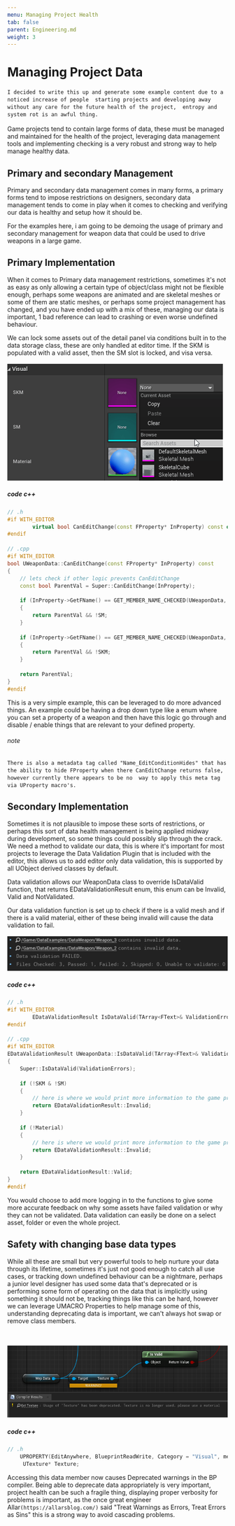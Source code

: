 ```yaml
---
menu: Managing Project Health
tab: false
parent: Engineering.md
weight: 3
---
```

# Managing Project Data
``I decided to write this up and generate some example content due to a noticed increase of people 
starting projects and developing away without any care for the future health of the project, 
entropy and system rot is an awful thing.``
<br/><br/>
Game projects tend to contain large forms of data, these must be managed and maintained for
the health of the project, leveraging data management tools and implementing checking is a very
robust and strong way to help manage healthy data.

## Primary and secondary Management

Primary and secondary data management comes in many forms, a primary forms tend to impose restrictions
on designers, secondary data management tends to come in play when it comes to checking and verifying
our data is healthy and setup how it should be.

For the examples here, i am going to be demoing the usage of primary and secondary management  for weapon 
data that could be used to drive weapons in a large game.

## Primary Implementation
When it comes to Primary data management restrictions, sometimes it's not as easy as only allowing a certain
type of object/class might not be flexible enough, perhaps some weapons are animated and are skeletal meshes 
or some of them are static meshes, or perhaps some project management has changed, and you have ended up with a 
mix of these, managing our data is important, 1 bad reference can lead to crashing or even worse undefined behaviour.

We can lock some assets out of the detail panel via conditions built in to the data storage class, these are only 
handled at editor time. If the SKM is populated with a valid asset, then the SM slot is locked, and visa versa.
<br/><br/>
![DetailsDisableOther](Media/DetailsDisableOther.gif?raw=true "DetailsDisableOther")

##### code c++
```cpp
// .h
#if WITH_EDITOR
        virtual bool CanEditChange(const FProperty* InProperty) const override;
#endif

// .cpp
#if WITH_EDITOR
bool UWeaponData::CanEditChange(const FProperty* InProperty) const
{
    // lets check if other logic prevents CanEditChange
    const bool ParentVal = Super::CanEditChange(InProperty);

    if (InProperty->GetFName() == GET_MEMBER_NAME_CHECKED(UWeaponData, SKM))
    {
        return ParentVal && !SM;
    }

    if (InProperty->GetFName() == GET_MEMBER_NAME_CHECKED(UWeaponData, SM))
    {
        return ParentVal && !SKM;
    }

    return ParentVal;
}
#endif
```
This is a very simple example, this can be leveraged to do more advanced things.
An example could be having a drop down type like a enum where you can set a property of a 
weapon and then have this logic go through and disable / enable things that are relevant to 
your defined property.
###### note
`There is also a metadata tag called "Name_EditConditionHides" that has the ability to hide
FProperty when there CanEditChange returns false, however currently there appears to be no 
way to apply this meta tag via UProperty macro's.`

## Secondary Implementation

Sometimes it is not plausible to impose these sorts of restrictions, or perhaps this sort of data 
health management is being applied midway during development, so some things could possibly slip 
through the crack. We need a method to validate our data, this is where it's important for most projects
to leverage the Data Validation Plugin that is included with the editor, this allows us to add editor
only data validation, this is supported by all UObject derived classes by default.

Data validation allows our WeaponData class to override IsDataValid function, that returns 
EDataValidationResult enum, this enum can be Invalid, Valid and NotValidated.

Our data validation function is set up to check if there is a valid mesh and if there is a valid material,
either of these being invalid will cause the data validation to fail.
<br/><br/>
![DVOutputFail](Media/DVOutputFail.png?raw=true "DVOutputFail")

##### code c++
```cpp
// .h
#if WITH_EDITOR
		EDataValidationResult IsDataValid(TArray<FText>& ValidationErrors) override;
#endif

// .cpp
#if WITH_EDITOR
EDataValidationResult UWeaponData::IsDataValid(TArray<FText>& ValidationErrors)
{
    Super::IsDataValid(ValidationErrors);
  
    if (!SKM & !SM)
    {
        // here is where we would print more information to the game project defined log
        return EDataValidationResult::Invalid;
    }

    if (!Material)
    {
        // here is where we would print more information to the game project defined log
        return EDataValidationResult::Invalid;
    }

    return EDataValidationResult::Valid;
}
#endif 
```
You would choose to add more logging in to the functions to give some more accurate feedback on
why some assets have failed validation or why they can not be validated.
Data validation can easily be done on a select asset, folder or even the whole project.

## Safety with changing base data types

While all these are small but very powerful tools to help nurture your data through its lifetime,
sometimes it's just not good enough to catch all use cases, or tracking down undefined behaviour can 
be a nightmare, perhaps a junior level designer has used some data that's deprecated or is performing 
some form of operating on the data that is implicitly using something it should not be, tracking 
things like this can be hard, however we can leverage UMACRO Properties to help manage some of this,
understanding deprecating data is important, we can't always hot swap or remove class members.

<br/><br/>
![DeprecatedWarning](Media/DeprecatedWarning.png?raw=true "DeprecatedWarning")

##### code c++
```cpp
// .h         
	UPROPERTY(EditAnywhere, BlueprintReadWrite, Category = "Visual", meta = (DeprecatedProperty, DeprecationMessage="Texture is no longer used, please use a material"))
     UTexture* Texture;
```
Accessing this data member now causes Deprecated warnings in the BP compiler.
Being able to deprecate data appropriately is very important, project health can be such a fragile thing,
displaying proper verbosity for problems is important, as the once great engineer Allar`(https://allarsblog.com/)`
said "Treat Warnings as Errors, Treat Errors as Sins" this is a strong way to avoid cascading problems.